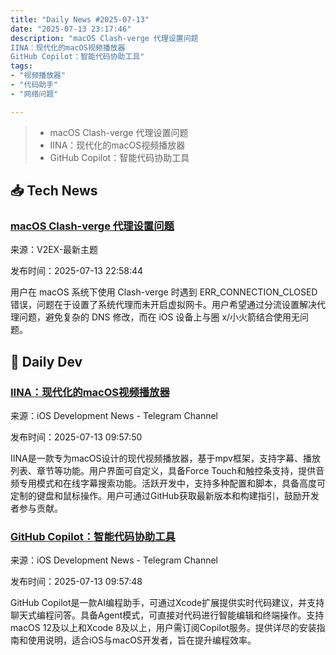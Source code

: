 ```yaml
---
title: "Daily News #2025-07-13"
date: "2025-07-13 23:17:46"
description: "macOS Clash-verge 代理设置问题
IINA：现代化的macOS视频播放器
GitHub Copilot：智能代码协助工具"
tags: 
- "视频播放器"
- "代码助手"
- "网络问题"

---
```


> - macOS Clash-verge 代理设置问题
> - IINA：现代化的macOS视频播放器
> - GitHub Copilot：智能代码协助工具

## 📥 Tech News

### [macOS Clash-verge 代理设置问题](https://www.v2ex.com/t/1144959)

来源：V2EX-最新主题

发布时间：2025-07-13 22:58:44

用户在 macOS 系统下使用 Clash-verge 时遇到 ERR_CONNECTION_CLOSED 错误，问题在于设置了系统代理而未开启虚拟网卡。用户希望通过分流设置解决代理问题，避免复杂的 DNS 修改，而在 iOS 设备上与圈 x/小火箭结合使用无问题。

## 💾 Daily Dev

### [IINA：现代化的macOS视频播放器](https://github.com/iina/iina)

来源：iOS Development News - Telegram Channel

发布时间：2025-07-13 09:57:50

IINA是一款专为macOS设计的现代视频播放器，基于mpv框架，支持字幕、播放列表、章节等功能。用户界面可自定义，具备Force Touch和触控条支持，提供音频专用模式和在线字幕搜索功能。活跃开发中，支持多种配置和脚本，具备高度可定制的键盘和鼠标操作。用户可通过GitHub获取最新版本和构建指引，鼓励开发者参与贡献。

### [GitHub Copilot：智能代码协助工具](https://github.com/github/CopilotForXcode)

来源：iOS Development News - Telegram Channel

发布时间：2025-07-13 09:57:48

GitHub Copilot是一款AI编程助手，可通过Xcode扩展提供实时代码建议，并支持聊天式编程问答。具备Agent模式，可直接对代码进行智能编辑和终端操作。支持macOS 12及以上和Xcode 8及以上，用户需订阅Copilot服务。提供详尽的安装指南和使用说明，适合iOS与macOS开发者，旨在提升编程效率。
